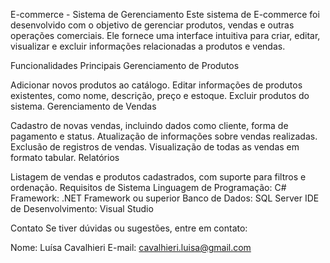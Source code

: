 E-commerce - Sistema de Gerenciamento
Este sistema de E-commerce foi desenvolvido com o objetivo de gerenciar produtos, vendas e outras operações comerciais. Ele fornece uma interface intuitiva para criar, editar, visualizar e excluir informações relacionadas a produtos e vendas.

Funcionalidades Principais
Gerenciamento de Produtos

Adicionar novos produtos ao catálogo.
Editar informações de produtos existentes, como nome, descrição, preço e estoque.
Excluir produtos do sistema.
Gerenciamento de Vendas

Cadastro de novas vendas, incluindo dados como cliente, forma de pagamento e status.
Atualização de informações sobre vendas realizadas.
Exclusão de registros de vendas.
Visualização de todas as vendas em formato tabular.
Relatórios

Listagem de vendas e produtos cadastrados, com suporte para filtros e ordenação.
Requisitos de Sistema
Linguagem de Programação: C#
Framework: .NET Framework ou superior
Banco de Dados: SQL Server
IDE de Desenvolvimento: Visual Studio

Contato
Se tiver dúvidas ou sugestões, entre em contato:

Nome: Luísa Cavalhieri
E-mail: cavalhieri.luisa@gmail.com
